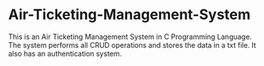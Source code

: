 # Air-Ticketing-Management-System

This is an Air Ticketing Management System in C Programming Language. 
The system performs all CRUD operations and stores the data in a txt file. 
It also has an authentication system.

